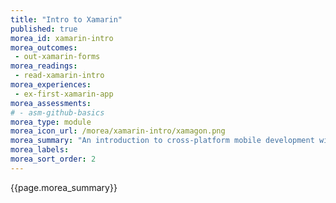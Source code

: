 ```yaml
---
title: "Intro to Xamarin"
published: true
morea_id: xamarin-intro
morea_outcomes:
 - out-xamarin-forms
morea_readings:
 - read-xamarin-intro
morea_experiences:
 - ex-first-xamarin-app
morea_assessments:
# - asm-github-basics
morea_type: module
morea_icon_url: /morea/xamarin-intro/xamagon.png
morea_summary: "An introduction to cross-platform mobile development with Xamarin."
morea_labels:
morea_sort_order: 2
---
```


{{page.morea_summary}}
